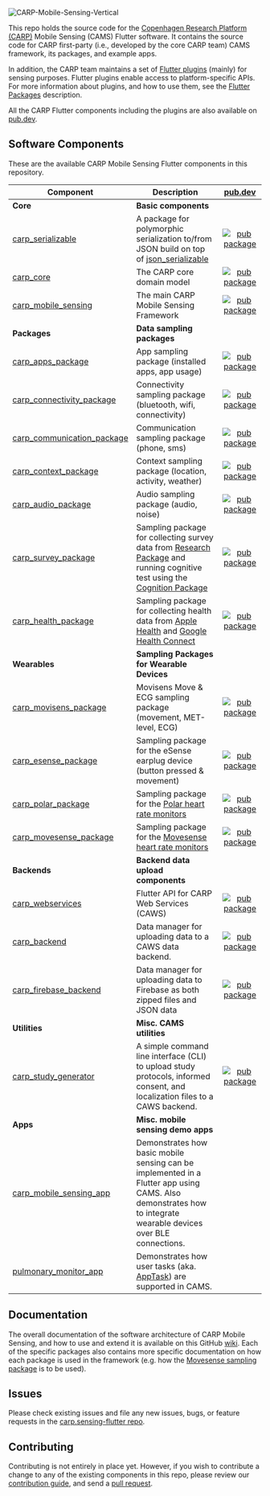 ![CARP-Mobile-Sensing-Vertical](https://user-images.githubusercontent.com/1196642/98542469-43eadd80-2291-11eb-9013-87542d0b23e6.png)

This repo holds the source code for the [Copenhagen Research Platform (CARP)](https://carp.cachet.dk) Mobile Sensing (CAMS) Flutter software.
It contains the source code for CARP first-party (i.e., developed by the core CARP team) CAMS framework, its packages, and example apps.

In addition, the CARP team maintains a set of [Flutter plugins](https://github.com/cph-cachet/flutter-plugins) (mainly) for sensing purposes. Flutter plugins enable access to platform-specific APIs. For more information about plugins, and how to use them, see the [Flutter Packages](https://flutter.io/platform-plugins/) description.

All the CARP Flutter components including the plugins are also available on [pub.dev](https://pub.dev/publishers/cachet.dk/packages).

## Software Components

These are the available CARP Mobile Sensing Flutter components in this repository.

| Component | Description | [pub.dev](https://pub.dev/packages?q=publisher%3Acachet.dk+) |
|-----------|-------------|:-----------------:|
| **Core** | **Basic components** | <img width=250/> |
| [carp_serializable](./carp_serializable) | A package for polymorphic serialization to/from JSON build on top of [json_serializable](https://pub.dev/packages/json_serializable) | [![pub package](https://img.shields.io/pub/v/carp_serializable.svg)](https://pub.dartlang.org/packages/carp_serializable) |
| [carp_core](./carp_core) | The CARP core domain model | [![pub package](https://img.shields.io/pub/v/carp_core.svg)](https://pub.dartlang.org/packages/carp_core) |
| [carp_mobile_sensing](./carp_mobile_sensing) | The main CARP Mobile Sensing Framework | [![pub package](https://img.shields.io/pub/v/carp_mobile_sensing.svg)](https://pub.dartlang.org/packages/carp_mobile_sensing) |
| **Packages** | **Data sampling packages** |  |
| [carp_apps_package](./packages/carp_apps_package) | App sampling package (installed apps, app usage) | [![pub package](https://img.shields.io/pub/v/carp_apps_package.svg)](https://pub.dartlang.org/packages/carp_apps_package) |
| [carp_connectivity_package](./packages/carp_connectivity_package) | Connectivity sampling package (bluetooth, wifi, connectivity) | [![pub package](https://img.shields.io/pub/v/carp_connectivity_package.svg)](https://pub.dartlang.org/packages/carp_connectivity_package) |
| [carp_communication_package](./packages/carp_communication_package) | Communication sampling package (phone, sms) | [![pub package](https://img.shields.io/pub/v/carp_communication_package.svg)](https://pub.dartlang.org/packages/carp_communication_package) |
| [carp_context_package](./packages/carp_context_package) | Context sampling package (location, activity, weather) | [![pub package](https://img.shields.io/pub/v/carp_context_package.svg)](https://pub.dartlang.org/packages/carp_context_package) |
| [carp_audio_package](./packages/carp_audio_package) | Audio sampling package (audio, noise) | [![pub package](https://img.shields.io/pub/v/carp_audio_package.svg)](https://pub.dartlang.org/packages/carp_audio_package) |
| [carp_survey_package](./packages/carp_survey_package) | Sampling package for collecting survey data from [Research Package](https://carp.cachet.dk/research-package/) and running cognitive test using the [Cognition Package](https://carp.cachet.dk/cognition-package/) | [![pub package](https://img.shields.io/pub/v/carp_survey_package.svg)](https://pub.dartlang.org/packages/carp_survey_package) |
| [carp_health_package](./packages/carp_health_package) | Sampling package for collecting health data from [Apple Health](https://www.apple.com/ios/health/) and [Google Health Connect]([https://www.google.com/fit/](https://health.google/health-connect-android/)) | [![pub package](https://img.shields.io/pub/v/carp_health_package.svg)](https://pub.dartlang.org/packages/carp_health_package) |
| **Wearables** | **Sampling Packages for Wearable Devices** |  |
| [carp_movisens_package](./packages/carp_movisens_package) | Movisens Move & ECG sampling package (movement, MET-level, ECG) | [![pub package](https://img.shields.io/pub/v/carp_movisens_package.svg)](https://pub.dartlang.org/packages/carp_movisens_package) |
| [carp_esense_package](./packages/carp_esense_package) | Sampling package for the eSense earplug device (button pressed & movement) | [![pub package](https://img.shields.io/pub/v/carp_esense_package.svg)](https://pub.dartlang.org/packages/carp_esense_package) |
| [carp_polar_package](./packages/carp_polar_package) | Sampling package for the [Polar heart rate monitors](https://www.polar.com/) | [![pub package](https://img.shields.io/pub/v/carp_polar_package.svg)](https://pub.dartlang.org/packages/carp_polar_package) |
| [carp_movesense_package](./packages/carp_movesense_package) | Sampling package for the [Movesense heart rate monitors](https://www.movesense.com/) | [![pub package](https://img.shields.io/pub/v/carp_movesense_package.svg)](https://pub.dartlang.org/packages/carp_movesense_package) |
| **Backends** | **Backend data upload components** |  |
| [carp_webservices](./backends/carp_webservices) | Flutter API for CARP Web Services (CAWS) | [![pub package](https://img.shields.io/pub/v/carp_webservices.svg)](https://pub.dartlang.org/packages/carp_webservices) |
| [carp_backend](./backends/carp_backend) | Data manager for uploading data to a CAWS data backend. | [![pub package](https://img.shields.io/pub/v/carp_backend.svg)](https://pub.dartlang.org/packages/carp_backend) |
| [carp_firebase_backend](./backends/carp_firebase_backend) | Data manager for uploading data to Firebase as both zipped files and JSON data| [![pub package](https://img.shields.io/pub/v/carp_firebase_backend.svg)](https://pub.dartlang.org/packages/carp_firebase_backend) |
| **Utilities** | **Misc. CAMS utilities** |  |
| [carp_study_generator](./utilities/carp_study_generator) | A simple command line interface (CLI) to upload study protocols, informed consent, and localization files to a CAWS backend.  | [![pub package](https://img.shields.io/pub/v/carp_study_generator.svg)](https://pub.dartlang.org/packages/carp_study_generator) |
| **Apps** | **Misc. mobile sensing demo apps** |  |
| [carp_mobile_sensing_app](./apps/carp_mobile_sensing_app) | Demonstrates how basic mobile sensing can be implemented in a Flutter app using CAMS. Also demonstrates how to integrate wearable devices over BLE connections.  |  |
| [pulmonary_monitor_app](https://github.com/cph-cachet/pulmonary_monitor_app) | Demonstrates how user tasks (aka. [AppTask](https://pub.dev/documentation/carp_mobile_sensing/latest/domain/AppTask-class.html)) are supported in CAMS. |  |

## Documentation

The overall documentation of the software architecture of CARP Mobile Sensing, and how to use and extend it is available on this GitHub [wiki](https://github.com/cph-cachet/carp.sensing-flutter/wiki). Each of the specific packages also contains more specific documentation on how each package is used in the framework (e.g. how the [Movesense sampling package](https://pub.dartlang.org/packages/carp_movesense_package) is to be used).

## Issues

Please check existing issues and file any new issues, bugs, or feature requests in the [carp.sensing-flutter repo](https://github.com/cph-cachet/carp.sensing-flutter/issues).

## Contributing

Contributing is not entirely in place yet. However, if you wish to contribute a change to any of the existing components in this repo, please review our [contribution guide](https://github.com/cph-cachet/carp.sensing/CONTRIBUTING.md), and send a [pull request](https://github.com/cph-cachet/carp.sensing-flutter/pulls).
